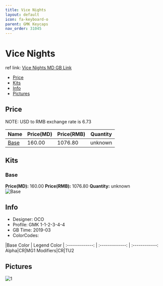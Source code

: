 ```yaml
---
title: Vice Nights
layout: default
icon: fa-keyboard-o
parent: GMK Keycaps
nav_order: 31045
---
```


# Vice Nights

ref link: [Vice Nights MD GB Link](https://www.massdrop.com/buy/originative-gmk-vice-nights)

* [Price](#price)
* [Kits](#kits)
* [Info](#info)
* [Pictures](#pictures)


## Price  
NOTE: USD to RMB exchange rate is 6.73

| Name          | Price(MD)    |  Price(RMB) | Quantity |
| ------------- | ------------ |  ---------- | -------- |
|[Base](#base)|160.00|1076.80|unknown|


## Kits
### Base
**Price(MD):** 160.00    **Price(RMB):** 1076.80    **Quantity:** unknown  
<img src="{{ 'assets/images/gmk-keycaps/vicenights/kits_pics/base.jpg' | relative_url }}" alt="Base" class="image featured">


## Info
* Designer: OCO
* Profile: GMK 1-1-2-3-4-4
* GB Time: 2019-03
* ColorCodes: 


 |Base Color     | Legend Color
| :-------------: | :-------------: | :------------:
Alpha|CR|MG1
Modifiers|CR|TU2

## Pictures
<img src="{{ 'assets/images/gmk-keycaps/vicenights/rendering_pics/1.jpg' | relative_url }}" alt="1" class="image featured">
